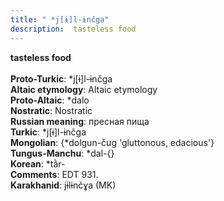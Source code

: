 ```yaml
---
title: " *j[ɨ]l-ɨnčga"
description:  tasteless food
---
```

<p data-pagefind-weight="0.5">
<strong> tasteless food</strong><br><br>
<strong>Proto-Turkic</strong>:  *j[ɨ]l-ɨnčga<br>
<strong>Altaic etymology</strong>:  Altaic etymology<br>
<strong> Proto-Altaic</strong>:  *dalo<br>
<strong>Nostratic</strong>:  Nostratic<br>
<strong>Russian meaning</strong>:  пресная пища<br>
<strong>Turkic</strong>:  *j[ɨ]l-ɨnčga<br>
<strong>Mongolian</strong>:  {*dolgun-čug 'gluttonous, edacious'}<br>
<strong>Tungus-Manchu</strong>:  *dal-{}<br>
<strong>Korean</strong>:  *tằr-<br>
<strong>Comments</strong>:  EDT 931.<br>
<strong>Karakhanid</strong>:  jɨlɨnčɣa (MK)<br>

</p>
